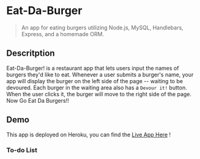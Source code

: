 # Eat-Da-Burger
> An app for eating burgers utilizing Node.js, MySQL, Handlebars, Express, and a homemade ORM.

## Descritption
Eat-Da-Burger! is a restaurant app that lets users input the names of burgers they'd like to eat. Whenever a user submits a burger's name, your app will display the burger on the left side of the page -- waiting to be devoured. Each burger in the waiting area also has a `Devour it!` button. When the user clicks it, the burger will move to the right side of the page. Now Go Eat Da Burgers!!
## Demo
This app is deployed on Heroku, you can find the [Live App Here](https://pacific-garden-10018.herokuapp.com/) !

### To-do List
